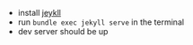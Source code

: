 - install [jeykll](https://jekyllrb.com/docs/)
- run `bundle exec jekyll serve` in the terminal
- dev server should be up
